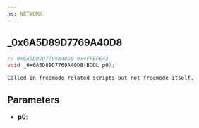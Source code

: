 ```yaml
---
ns: NETWORK
---
```

## _0x6A5D89D7769A40D8

```c
// 0x6A5D89D7769A40D8 0x4FFEFE43
void _0x6A5D89D7769A40D8(BOOL p0);
```

```
Called in freemode related scripts but not freemode itself.  
```

## Parameters
* **p0**: 

